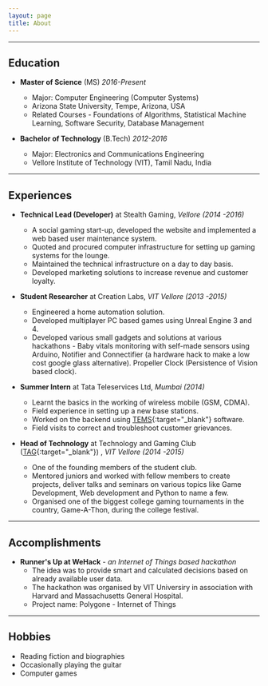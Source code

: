 ```yaml
---
layout: page
title: About
---
```


---
## Education
* **Master of Science** (MS) *2016-Present*
	* Major: Computer Engineering (Computer Systems)
	* Arizona State University, Tempe, Arizona, USA
	* Related Courses - Foundations of Algorithms, Statistical Machine Learning, Software Security, Database Management


* **Bachelor of Technology** (B.Tech) *2012-2016*
	* Major: Electronics and Communications Engineering
	* Vellore Institute of Technology (VIT), Tamil Nadu, India
	

---
## Experiences
* **Technical Lead (Developer)** at Stealth Gaming, *Vellore (2014 -2016)*

   * A social gaming start-up, developed the website and implemented a web based user maintenance system.
   * Quoted and procured computer infrastructure for setting up gaming systems for the lounge.
   * Maintained the technical infrastructure on a day to day basis.
   * Developed marketing solutions to increase revenue and customer loyalty.
   

* **Student Researcher** at Creation Labs, *VIT Vellore (2013 -2015)*

   * Engineered a home automation solution.
   * Developed multiplayer PC based games using Unreal Engine 3 and 4.
   * Developed various small gadgets and solutions at various hackathons - Baby vitals monitoring with self-made sensors using Arduino, Notifier and Connectifier (a hardware hack to make a low cost google glass alternative). Propeller Clock (Persistence of Vision based clock).

* **Summer Intern** at Tata Teleservices Ltd, *Mumbai (2014)*

   * Learnt the basics in the working of wireless mobile (GSM, CDMA).
   * Field experience in setting up a new base stations. 
   * Worked on the backend using [TEMS](http://www.tems.com/){:target="_blank"} software.
   * Field visits to correct and troubleshoot customer grievances. 

* **Head of Technology** at Technology and Gaming Club ([TAG](https://www.facebook.com/tagvitu){:target="_blank"}) , *VIT Vellore (2014 -2015)*

   * One of the founding members of the student club.
   * Mentored juniors and worked with fellow members to create projects, deliver talks and seminars on various topics like Game Development, Web development and Python to name a few.
   * Organised one of the biggest college gaming tournaments in the country, Game-A-Thon, during the college festival. 
   
---
## Accomplishments

* **Runner's Up at WeHack** - *an Internet of Things based hackathon*
	* The idea was to provide smart and calculated decisions based on already available user data. 
	* The hackathon was organised by VIT Universiry in association with Harvard and Massachusetts General Hospital.
	* Project name: Polygone - Internet of Things



---
## Hobbies

* Reading fiction and biographies
* Occasionally playing the guitar
* Computer games


